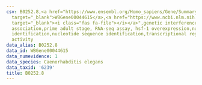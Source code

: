 ```yaml
---
csv: B0252.8,<a href="https://www.ensembl.org/Homo_sapiens/Gene/Summary?db=core;g=WBGene00044615"
  target="_blank">WBGene00044615</a>,<a href="https://www.ncbi.nlm.nih.gov/pubmed/30894454"
  target="_blank"><i class="fas fa-file"></i></a>",genetic interference,functional
  association,prime adult stage, RNA-seq assay, hsf-1 overexpression,nucleotide sequence
  identification,nucleotide sequence identification,transcriptional regulation,up-regulates
  activity
data_alias: B0252.8
data_id: WBGene00044615
data_numevidence: 1
data_species: Caenorhabditis elegans
data_taxid: '6239'
title: B0252.8
---
```

